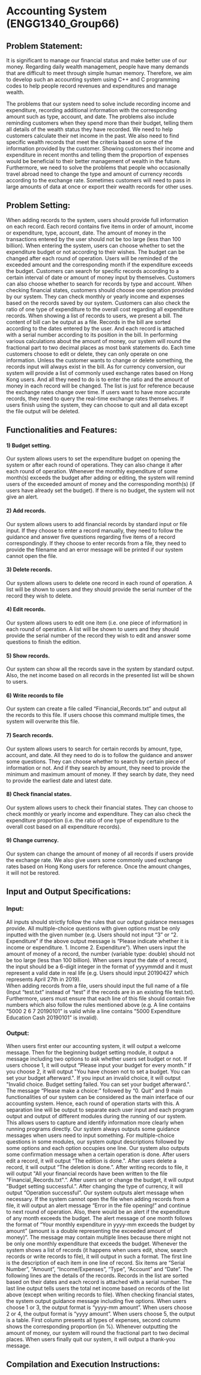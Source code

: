 # Accounting System (ENGG1340_Group66)
## Problem Statement:
It is significant to manage our financial status and make better use of our money. Regarding daily wealth management, people have many demands that are difficult to meet through simple human memory. Therefore, we aim to develop such an accounting system using C++ and C programming codes to help people record revenues and expenditures and manage wealth.

The problems that our system need to solve include recording income and expenditure, recording additional information with the corresponding amount such as type, account, and date. The problems also include reminding customers when they spend more than their budget, telling them all details of the wealth status they have recorded.  We need to help customers calculate their net income in the past. We also need to find specific wealth records that meet the criteria based on some of the information provided by the customer. Showing customers their income and expenditure in recent months and telling them the proportion of expenses would be beneficial to their better management of wealth in the future. Furthermore, we need to solve the problems that people who occasionally travel abroad need to change the type and amount of currency records according to the exchange rate. Sometimes customers will need to pass in large amounts of data at once or export their wealth records for other uses.
## Problem Setting:
When adding records to the system, users should provide full information on each record. Each record contains five items in order of amount, income or expenditure, type, account, date. The amount of money in the transactions entered by the user should not be too large (less than 100 billion).
When entering the system, users can choose whether to set the expenditure budget or not according to their wishes. The budget can be changed after each round of operation. Users will be reminded of the exceeded amount and the corresponding month if the expenditure exceeds the budget. 
Customers can search for specific records according to a certain interval of date or amount of money input by themselves. Customers can also choose whether to search for records by type and account. 
When checking financial states, customers should choose one operation provided by our system. They can check monthly or yearly income and expenses based on the records saved by our system. Customers can also check the ratio of one type of expenditure to the overall cost regarding all expenditure records.
When showing a list of records to users, we present a bill. The content of bill can be output as a file. Records in the bill are sorted according to the dates entered by the user. And each record is attached with a serial number according to its position in the bill.  In performing various calculations about the amount of money, our system will round the fractional part to two decimal places as most bank statements do.
Each time customers choose to edit or delete, they can only operate on one information. Unless the customer wants to change or delete something, the records input will always exist in the bill.
As for currency conversion, our system will provide a list of commonly used exchange rates based on Hong Kong users. And all they need to do is to enter the ratio and the amount of money in each record will be changed. The list is just for reference because the exchange rates change over time. If users want to have more accurate records, they need to query the real-time exchange rates themselves.
If users finish using the system, they can choose to quit and all data except the file output will be deleted.
## Functionalities and Features:
#### 1)	Budget setting. 
Our system allows users to set the expenditure budget on opening the system or after each round of operations. They can also change it after each round of operation. Whenever the monthly expenditure of some month(s) exceeds the budget after adding or editing, the system will remind users of the exceeded amount of money and the corresponding month(s) (if users have already set the budget). If there is no budget, the system will not give an alert.
#### 2)	Add records.
Our system allows users to add financial records by standard input or file input. If they choose to enter a record manually, they need to follow the guidance and answer five questions regarding five items of a record correspondingly. If they choose to enter records from a file, they need to provide the filename and an error message will be printed if our system cannot open the file. 
#### 3)	Delete records.
Our system allows users to delete one record in each round of operation. A list will be shown to users and they should provide the serial number of the record they wish to delete.
#### 4)	Edit records.
Our system allows users to edit one item (i.e. one piece of information) in each round of operation. A list will be shown to users and they should provide the serial number of the record they wish to edit and answer some questions to finish the edition.
#### 5)	Show records.
Our system can show all the records save in the system by standard output. Also, the net income based on all records in the presented list will be shown to users.
#### 6)	Write records to file
Our system can create a file called “Financial_Records.txt” and output all the records to this file. If users choose this command multiple times, the system will overwrite this file.
#### 7)	Search records.
Our system allows users to search for certain records by amount, type, account, and date. All they need to do is to follow the guidance and answer some questions. They can choose whether to search by certain piece of information or not. And if they search by amount, they need to provide the minimum and maximum amount of money. If they search by date, they need to provide the earliest date and latest date.
#### 8)	Check financial states.
Our system allows users to check their financial states. They can choose to check monthly or yearly income and expenditure. They can also check the expenditure proportion (i.e. the ratio of one type of expenditure to the overall cost based on all expenditure records).
#### 9)	Change currency.
Our system can change the amount of money of all records if users provide the exchange rate. We also give users some commonly used exchange rates based on Hong Kong users for reference. Once the amount changes, it will not be restored.
## Input and Output Specifications:
### Input:
All inputs should strictly follow the rules that our output guidance messages provide. 
All multiple-choice questions with given options must be only inputted with the given number (e.g. Users should not input “3” or “2. Expenditure” if the above output message is “Please indicate whether it is income or expenditure. 1. Income 2. Expenditure”).
When users input the amount of money of a record, the number (variable type: double) should not be too large (less than 100 billion).
When users input the date of a record, the input should be a 6-digit integer in the format of yyyymmdd and it must represent a valid date in real life (e.g. Users should input 20190427 which represents April 27th in 2019).  
When adding records from a file, users should input the full name of a file (Input “test.txt” instead of “test” if the records are in an existing file test.txt). Furthermore, users must ensure that each line of this file should contain five numbers which also follow the rules mentioned above (e.g. A line contains "5000 2 6 7 20190101” is valid while a line contains "5000 Expenditure Education Cash 20190101" is invalid). 
### Output:
When users first enter our accounting system, it will output a welcome message. 
Then for the beginning budget setting module, it output a message including two options to ask whether users set budget or not. If users choose 1, it will output “Please input your budget for every month.” If you choose 2, it will output "You have chosen not to set a budget. You can set your budget afterward.". If you input an invalid choice, it will output "Invalid choice. Budget setting failed. You can set your budget afterward.".
The message “Please make a choice:” followed by “0. Quit” and 9 main functionalities of our system can be considered as the main interface of our accounting system. Hence, each round of operation starts with this.
A separation line will be output to separate each user input and each program output and output of different modules during the running of our system. This allows users to capture and identify information more clearly when running programs directly.
Our system always outputs some guidance messages when users need to input something. For multiple-choice questions in some modules, our system output descriptions followed by some options and each option occupies one line.
Our system also outputs some confirmation message when a certain operation is done. After users edit a record, it will output “The edition is done.". After users delete a record, it will output “The deletion is done.”. After writing records to file, it will output "All your financial records have been written to the file "Financial_Records.txt".”. After users set or change the budget, it will output “Budget setting successful.”. After changing the type of currency, it will output “Operation successful”.
Our system outputs alert message when necessary. If the system cannot open the file when adding records from a file, it will output an alert message “Error in the file opening!” and continue to next round of operation. Also, there would be an alert if the expenditure of any month exceeds the budget. The alert message of one month follows the format of “Your monthly expenditure in yyyy-mm exceeds the budget by amount” (amount is a double representing the exceeded amount of money)”. The message may contain multiple lines because there might not be only one monthly expenditure that exceeds the budget.
Whenever the system shows a list of records (it happens when users edit, show, search records or write records to file), it will output in such a format. The first line is the description of each item in one line of record. Six items are “Serial Number”, “Amount”, “Income/Expenses”, “Type”, “Account” and “Date”. The following lines are the details of the records. Records in the list are sorted based on their dates and each record is attached with a serial number. The last line output tells users the total net income based on records of the list above (except when writing records to file).
When checking financial states, the system output guidance message including five options. When users choose 1 or 3, the output format is “yyyy-mm amount”. When users choose 2 or 4, the output format is “yyyy amount”. When users choose 5, the output is a table. First column presents all types of expenses, second column shows the corresponding proportion (in %).
Whenever outputting the amount of money, our system will round the fractional part to two decimal places.
When users finally quit our system, it will output a thank-you message.
## Compilation and Execution Instructions:
